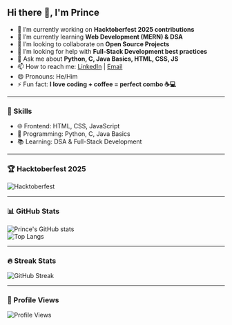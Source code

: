 ## Hi there 👋, I'm Prince  

<!--
**prince-yadav/prince-yadav** is a ✨ _special_ ✨ repository because its `README.md` (this file) appears on your GitHub profile.
-->

- 🔭 I’m currently working on **Hacktoberfest 2025 contributions**  
- 🌱 I’m currently learning **Web Development (MERN) & DSA**  
- 👯 I’m looking to collaborate on **Open Source Projects**  
- 🤔 I’m looking for help with **Full-Stack Development best practices**  
- 💬 Ask me about **Python, C, Java Basics, HTML, CSS, JS**  
- 📫 How to reach me: [LinkedIn](https://www.linkedin.com/in/prince-yadav-9b4060305/) | [Email](mailto:jnvianprince@gmail.com)  
- 😄 Pronouns: He/Him  
- ⚡ Fun fact: **I love coding + coffee = perfect combo ☕💻**  

---

### 🚀 Skills
- 🌐 Frontend: HTML, CSS, JavaScript  
- 🐍 Programming: Python, C, Java Basics  
- 📚 Learning: DSA & Full-Stack Development  

---

### 🏆 Hacktoberfest 2025
![Hacktoberfest](https://img.shields.io/badge/Hacktoberfest-2025-blueviolet?style=for-the-badge&logo=hackaday)  

---

### 📊 GitHub Stats
![Prince's GitHub stats](https://github-readme-stats.vercel.app/api?username=warrior-hub&show_icons=true&theme=tokyonight)  
![Top Langs](https://github-readme-stats.vercel.app/api/top-langs/?username=warrior-hub&layout=compact&theme=tokyonight)  

---

### 🔥 Streak Stats
![GitHub Streak](https://streak-stats.demolab.com/?user=prince-yadav&theme=tokyonight)  

---

### 👀 Profile Views
![Profile Views](https://komarev.com/ghpvc/?username=prince-yadav&color=blue)  

